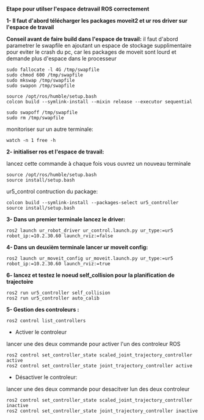 **Etape pour utilser l'espace detravail ROS correctement**


**1-  Il faut d'abord télécharger les packages moveit2 et ur ros driver sur l'espace de travail**


**Conseil avant de faire build dans l'espace de travail:**
il faut d'abord parametrer le swapfile en ajoutant un espace de stockage supplimentaire pour eviter le crash du pc, car les packages de moveit sont lourd et demande plus d'espace dans le processeur

    sudo fallocate -l 4G /tmp/swapfile
    sudo chmod 600 /tmp/swapfile
    sudo mkswap /tmp/swapfile
    sudo swapon /tmp/swapfile

    source /opt/ros/humble/setup.bash
    colcon build --symlink-install --mixin release --executor sequential

    sudo swapoff /tmp/swapfile
    sudo rm /tmp/swapfile

monitoriser sur un autre terminale:

    watch -n 1 free -h


**2-  initialiser ros et l'espace de travail:**

lancez cette commande à chaque fois vous ouvrez un nouveau terminale

    source /opt/ros/humble/setup.bash
    source install/setup.bash

ur5_control contruction du package:

    colcon build --symlink-install --packages-select ur5_controller
    source install/setup.bash


 **3-  Dans un premier terminale lancez le driver:**

    ros2 launch ur_robot_driver ur_control.launch.py ur_type:=ur5 robot_ip:=10.2.30.60 launch_rviz:=false

**4-  Dans un deuxièm terminale lancer ur moveit config:**

    ros2 launch ur_moveit_config ur_moveit.launch.py ur_type:=ur5 robot_ip:=10.2.30.60 launch_rviz:=true




**6-  lancez et testez le noeud self_collision pour la planification de trajectoire**

    ros2 run ur5_controller self_collision 
    ros2 run ur5_controller auto_calib

**5-  Gestion des controleurs :**

    ros2 control list_controllers

-  Activer le controleur

lancer une des deux commande pour activer l'un des controleur ROS

    ros2 control set_controller_state scaled_joint_trajectory_controller active
    ros2 control set_controller_state joint_trajectory_controller active

-  Désactiver le controleur:

lancer une des deux commande pour desacitver lun des deux controleur

    ros2 control set_controller_state scaled_joint_trajectory_controller inactive
    ros2 control set_controller_state joint_trajectory_controller inactive
